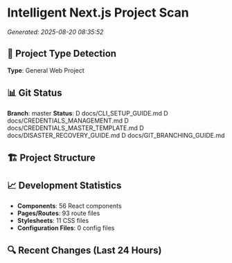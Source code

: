 ﻿# Intelligent Next.js Project Scan
*Generated: 2025-08-20 08:35:52*

## 🎯 Project Type Detection
**Type**: General Web Project



## 📊 Git Status
**Branch**: master
**Status**: 
 D docs/CLI_SETUP_GUIDE.md  D docs/CREDENTIALS_MANAGEMENT.md  D docs/CREDENTIALS_MASTER_TEMPLATE.md  D docs/DISASTER_RECOVERY_GUIDE.md  D docs/GIT_BRANCHING_GUIDE.md

## 🏗️ Project Structure






## 📈 Development Statistics
- **Components**: 56 React components
- **Pages/Routes**: 93 route files
- **Stylesheets**: 11 CSS files
- **Configuration Files**: 0 config files

## 🔍 Recent Changes (Last 24 Hours)


